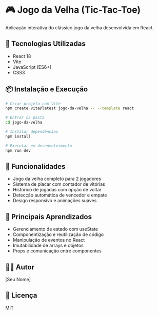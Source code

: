 # 🎮 Jogo da Velha (Tic-Tac-Toe)

Aplicação interativa do clássico jogo da velha desenvolvida em React.

## 🚀 Tecnologias Utilizadas

- React 18
- Vite
- JavaScript (ES6+)
- CSS3

## 📦 Instalação e Execução
```bash
# Criar projeto com Vite
npm create vite@latest jogo-da-velha -- --template react

# Entrar na pasta
cd jogo-da-velha

# Instalar dependências
npm install

# Executar em desenvolvimento
npm run dev
```

## 🎯 Funcionalidades

- Jogo da velha completo para 2 jogadores
- Sistema de placar com contador de vitórias
- Histórico de jogadas com opção de voltar
- Detecção automática de vencedor e empate
- Design responsivo e animações suaves

## 📖 Principais Aprendizados

- Gerenciamento de estado com useState
- Componentização e reutilização de código
- Manipulação de eventos no React
- Imutabilidade de arrays e objetos
- Props e comunicação entre componentes

## 👨‍💻 Autor

[Seu Nome]

## 📄 Licença

MIT
